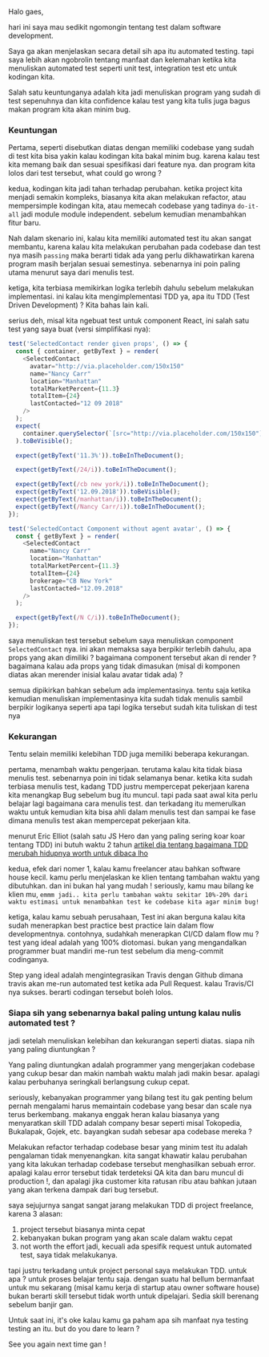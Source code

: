 Halo gaes,

hari ini saya mau sedikit ngomongin tentang test dalam software development.

Saya ga akan menjelaskan secara detail sih apa itu automated testing. tapi saya lebih akan ngobrolin tentang manfaat dan kelemahan ketika kita menuliskan automated test seperti unit test, integration test etc untuk kodingan kita.

Salah satu keuntunganya adalah kita jadi menuliskan program yang sudah di test sepenuhnya dan kita confidence kalau test yang kita tulis juga bagus makan program kita akan minim bug. 

### Keuntungan

Pertama, seperti disebutkan diatas dengan memiliki codebase yang sudah di test kita bisa yakin kalau kodingan kita bakal minim bug. karena kalau test kita memang baik dan sesuai spesifikasi dari feature nya. dan program kita lolos dari test tersebut, what could go wrong  ?

kedua, kodingan kita jadi tahan terhadap perubahan. ketika project kita menjadi semakin kompleks, biasanya kita akan melakukan refactor, atau mempersimple kodingan kita, atau memecah codebase yang tadinya `do-it-all` jadi module module independent. sebelum kemudian menambahkan fitur baru. 

Nah dalam skenario ini, kalau kita memiliki automated test itu akan sangat membantu, karena kalau kita melakukan perubahan pada codebase dan test nya masih `passing` maka berarti tidak ada yang perlu dikhawatirkan karena program masih berjalan sesuai semestinya. sebenarnya ini poin paling utama menurut saya dari menulis test. 

ketiga, kita terbiasa memikirkan logika terlebih dahulu sebelum melakukan implementasi. ini kalau kita mengimplementasi TDD ya, apa itu TDD (Test Driven Development) ? Kita bahas lain kali.

serius deh, misal kita ngebuat test untuk component React, ini salah satu test yang saya buat (versi simplifikasi nya):

```javascript
test('SelectedContact render given props', () => {
  const { container, getByText } = render(
    <SelectedContact
      avatar="http://via.placeholder.com/150x150"
      name="Nancy Carr"
      location="Manhattan"
      totalMarketPercent={11.3}
      totalItem={24}
      lastContacted="12 09 2018"
    />
  );
  expect(
    container.querySelector(`[src="http://via.placeholder.com/150x150"]`)
  ).toBeVisible();

  expect(getByText('11.3%')).toBeInTheDocument();

  expect(getByText(/24/i)).toBeInTheDocument();

  expect(getByText(/cb new york/i)).toBeInTheDocument();
  expect(getByText('12.09.2018')).toBeVisible();
  expect(getByText(/manhattan/i)).toBeInTheDocument();
  expect(getByText(/Nancy Carr/i)).toBeInTheDocument();
});

test('SelectedContact Component without agent avatar', () => {
  const { getByText } = render(
    <SelectedContact
      name="Nancy Carr"
      location="Manhattan"
      totalMarketPercent={11.3}
      totalItem={24}
      brokerage="CB New York"
      lastContacted="12.09.2018"
    />
  );

  expect(getByText(/N C/i)).toBeInTheDocument();
});
```

saya menuliskan test tersebut sebelum saya menuliskan component `SelectedContact` nya. ini akan memaksa saya berpikir terlebih dahulu, apa props yang akan dimiliki ? bagaimana component tersebut akan di render ? bagaimana kalau ada props yang tidak dimasukan (misal di komponen diatas akan merender inisial kalau avatar tidak ada) ?

semua dipikirkan bahkan sebelum ada implementasinya. tentu saja ketika kemudian menuliskan implementasinya kita sudah tidak menulis sambil berpikir logikanya seperti apa tapi logika tersebut sudah kita tuliskan di test nya

### Kekurangan

Tentu selain memiliki kelebihan TDD juga memiliki beberapa kekurangan.

pertama, menambah waktu pengerjaan. terutama kalau kita tidak biasa menulis test. sebenarnya poin ini tidak selamanya benar. ketika kita sudah terbiasa menulis test, kadang TDD justru mempercepat pekerjaan karena kita menangkap Bug sebelum bug itu muncul. tapi pada saat awal kita perlu belajar lagi bagaimana cara menulis test. dan terkadang itu memerulkan waktu untuk kemudian kita bisa ahli dalam menulis test dan sampai ke fase dimana menulis test akan mempercepat pekerjaan kita.

menurut Eric Elliot (salah satu JS Hero dan yang paling sering koar koar tentang TDD) ini butuh waktu 2 tahun [artikel dia tentang bagaimana TDD merubah hidupnya worth untuk dibaca lho](https://medium.com/javascript-scene/tdd-changed-my-life-5af0ce099f80)

kedua, efek dari nomer 1, kalau kamu freelancer atau bahkan software house kecil. kamu perlu menjelaskan ke klien tentang tambahan waktu yang dibutuhkan. dan ini bukan hal yang mudah ! seriously, kamu mau bilang ke klien mu, `emmm jadi.. kita perlu tambahan waktu sekitar 10%-20% dari waktu estimasi untuk menambahkan test ke codebase kita agar minim bug!`

ketiga, kalau kamu sebuah perusahaan, Test ini akan berguna kalau kita sudah menerapkan best practice best practice lain dalam flow developmentnya. contohnya, sudahkah menerapkan CI/CD dalam flow mu ? test yang ideal adalah yang 100% diotomasi. bukan yang mengandalkan programmer buat mandiri me-run test sebelum dia meng-commit codinganya.

Step yang ideal adalah mengintegrasikan Travis dengan Github dimana travis akan me-run automated test ketika ada Pull Request. kalau Travis/CI nya sukses. berarti codingan tersebut boleh lolos.

### Siapa sih yang sebenarnya bakal paling untung kalau nulis automated test ?

jadi setelah menuliskan kelebihan dan kekurangan seperti diatas. siapa nih yang paling diuntungkan ?

Yang paling diuntungkan adalah programmer yang mengerjakan codebase yang cukup besar dan makin nambah waktu malah jadi makin besar. apalagi kalau perbuhanya seringkali berlangsung cukup cepat.

seriously, kebanyakan programmer yang bilang test itu gak penting belum pernah mengalami harus memaintain codebase yang besar dan scale nya terus berkembang. makanya enggak heran kalau biasanya yang menyaratkan skill TDD adalah company besar seperti misal Tokopedia, Bukalapak, Gojek, etc. bayangkan sudah sebesar apa codebase mereka ?

Melakukan refactor terhadap codebase besar yang minim test itu adalah pengalaman tidak menyenangkan. kita sangat khawatir kalau perubahan yang kita lakukan terhadap codebase tersebut menghasilkan sebuah error. apalagi kalau error tersebut tidak terdeteksi QA kita dan baru muncul di production !, dan apalagi jika customer kita ratusan ribu atau bahkan jutaan yang akan terkena dampak dari bug tersebut.

saya sejujurnya sangat sangat jarang melakukan TDD di project freelance, karena 3 alasan:
1. project tersebut biasanya minta cepat
2. kebanyakan bukan program yang akan scale dalam waktu cepat
3. not worth the effort
jadi, kecuali ada spesifik request untuk automated test, saya tidak melakukanya. 

tapi justru terkadang untuk project personal saya melakukan TDD. untuk apa ? untuk proses belajar tentu saja. dengan suatu hal bellum bermanfaat untuk mu sekarang (misal kamu kerja di startup atau owner software house) bukan berarti skill tersebut tidak worth untuk dipelajari. Sedia skill berenang sebelum banjir gan.

Untuk saat ini, it's oke kalau kamu ga paham apa sih manfaat nya testing testing an itu. but do you dare to learn ?

See you again next time gan !
